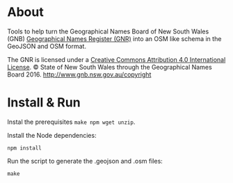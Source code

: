 # About
Tools to help turn the Geographical Names Board of New South Wales (GNB) [Geographical Names Register (GNR)](http://www.gnb.nsw.gov.au/place_naming/placename_search) into an OSM like schema in the GeoJSON and OSM format.

The GNR is licensed under a [Creative Commons Attribution 4.0 International License](https://creativecommons.org/licenses/by/4.0/deed.en). © State of New South Wales through the Geographical Names Board 2016. http://www.gnb.nsw.gov.au/copyright

# Install & Run

Instal the prerequisites `make npm wget unzip`.

Install the Node dependencies:

    npm install

Run the script to generate the .geojson and .osm files:

    make
